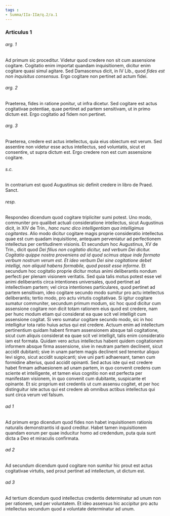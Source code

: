 ```yaml
---
tags : 
- Summa/IIa-IIæ/q.2/a.1
---
```


### Articulus 1

###### arg. 1
Ad primum sic proceditur. Videtur quod credere non sit cum assensione cogitare. Cogitatio enim importat quandam inquisitionem, dicitur enim cogitare quasi simul agitare. Sed Damascenus dicit, in IV Lib., quod *fides est non inquisitus consensus*. Ergo cogitare non pertinet ad actum fidei.

###### arg. 2
Praeterea, fides in ratione ponitur, ut infra dicetur. Sed cogitare est actus cogitativae potentiae, quae pertinet ad partem sensitivam, ut in primo dictum est. Ergo cogitatio ad fidem non pertinet.

###### arg. 3
Praeterea, credere est actus intellectus, quia eius obiectum est verum. Sed assentire non videtur esse actus intellectus, sed voluntatis, sicut et consentire, ut supra dictum est. Ergo credere non est cum assensione cogitare.

###### s.c.
In contrarium est quod Augustinus sic definit credere in libro de Praed. Sanct.

###### resp.
Respondeo dicendum quod cogitare tripliciter sumi potest. Uno modo, communiter pro qualibet actuali consideratione intellectus, sicut Augustinus dicit, in XIV de Trin., *hanc nunc dico intelligentiam qua intelligimus cogitantes*. Alio modo dicitur cogitare magis proprie consideratio intellectus quae est cum quadam inquisitione, antequam perveniatur ad perfectionem intellectus per certitudinem visionis. Et secundum hoc Augustinus, XV de Trin., dicit quod *Dei filius non cogitatio dicitur, sed verbum Dei dicitur. Cogitatio quippe nostra proveniens ad id quod scimus atque inde formata verbum nostrum verum est. Et ideo verbum Dei sine cogitatione debet intelligi, non aliquid habens formabile, quod possit esse informe*. Et secundum hoc cogitatio proprie dicitur motus animi deliberantis nondum perfecti per plenam visionem veritatis. Sed quia talis motus potest esse vel animi deliberantis circa intentiones universales, quod pertinet ad intellectivam partem; vel circa intentiones particulares, quod pertinet ad partem sensitivam, ideo cogitare secundo modo sumitur pro actu intellectus deliberantis; tertio modo, pro actu virtutis cogitativae. Si igitur cogitare sumatur communiter, secundum primum modum, sic hoc quod dicitur cum assensione cogitare non dicit totam rationem eius quod est credere, nam per hunc modum etiam qui considerat ea quae scit vel intelligit cum assensione cogitat. Si vero sumatur cogitare secundo modo, sic in hoc intelligitur tota ratio huius actus qui est credere. Actuum enim ad intellectum pertinentium quidam habent firmam assensionem absque tali cogitatione, sicut cum aliquis considerat ea quae scit vel intelligit, talis enim consideratio iam est formata. Quidam vero actus intellectus habent quidem cogitationem informem absque firma assensione, sive in neutram partem declinent, sicut accidit dubitanti; sive in unam partem magis declinent sed tenentur aliquo levi signo, sicut accidit suspicanti; sive uni parti adhaereant, tamen cum formidine alterius, quod accidit opinanti. Sed actus iste qui est credere habet firmam adhaesionem ad unam partem, in quo convenit credens cum sciente et intelligente, et tamen eius cognitio non est perfecta per manifestam visionem, in quo convenit cum dubitante, suspicante et opinante. Et sic proprium est credentis ut cum assensu cogitet, et per hoc distinguitur iste actus qui est credere ab omnibus actibus intellectus qui sunt circa verum vel falsum.

###### ad 1
Ad primum ergo dicendum quod fides non habet inquisitionem rationis naturalis demonstrantis id quod creditur. Habet tamen inquisitionem quandam eorum per quae inducitur homo ad credendum, puta quia sunt dicta a Deo et miraculis confirmata.

###### ad 2
Ad secundum dicendum quod cogitare non sumitur hic prout est actus cogitativae virtutis, sed prout pertinet ad intellectum, ut dictum est.

###### ad 3
Ad tertium dicendum quod intellectus credentis determinatur ad unum non per rationem, sed per voluntatem. Et ideo assensus hic accipitur pro actu intellectus secundum quod a voluntate determinatur ad unum.

